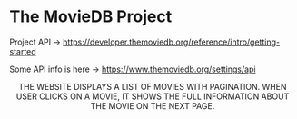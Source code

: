 # The MovieDB Project 

Project API -> https://developer.themoviedb.org/reference/intro/getting-started

Some API info is here -> https://www.themoviedb.org/settings/api

<div align="center" >
  THE WEBSITE DISPLAYS A LIST OF MOVIES WITH PAGINATION. WHEN USER CLICKS ON A MOVIE, IT SHOWS THE FULL INFORMATION ABOUT THE MOVIE ON THE NEXT PAGE.
</div>
